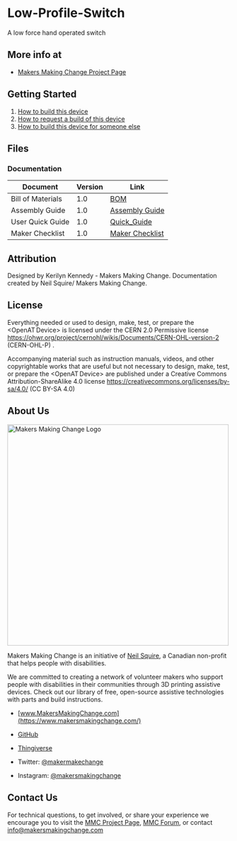 # Low-Profile-Switch
A low force hand operated switch

## More info at
- [Makers Making Change Project Page]()

## Getting Started
1. [How to build this device](/Documentation/.pdf) 
2. [How to request a build of this device]()
3. [How to build this device for someone else](https://makersmakingchange.com/maker-wanted/)


## Files


### Documentation
| Document             | Version | Link                                                                                  |
|----------------------|---------|---------------------------------------------------------------------------------------|
| Bill of Materials    | 1.0     | [BOM](/Documentation/Low_Profile_Switch_BOM_V1.0.xlsx)                                     |
| Assembly Guide       | 1.0     | [Assembly Guide](/Documentation/Low_Profile_Switch_Assembly_Guide.pdf)                     |      
| User Quick Guide     | 1.0     | [Quick_Guide](/Documentation/Low_Profile_Switch_User_Guide.pdf)                            |
| Maker Checklist      | 1.0     | [Maker Checklist](/Documentation/Low_Profile_Switch_Maker_Checklist.pdf)                   |



## Attribution 

Designed by Kerilyn Kennedy - Makers Making Change.
Documentation created by Neil Squire/ Makers Making Change.
 

## License 
Everything needed or used to design, make, test, or prepare the <OpenAT Device> is licensed under the CERN 2.0 Permissive license <https://ohwr.org/project/cernohl/wikis/Documents/CERN-OHL-version-2> (CERN-OHL-P) . 

 

Accompanying material such as instruction manuals, videos, and other copyrightable works that are useful but not necessary to design, make, test, or prepare the <OpenAT Device> are published under a Creative Commons Attribution-ShareAlike 4.0 license <https://creativecommons.org/licenses/by-sa/4.0/> (CC BY-SA 4.0) 
 

 ## About Us 

<img src="https://www.makersmakingchange.com/wp-content/uploads/logo/mmc_logo.svg" width="500" alt="Makers Making Change Logo"> 

 

Makers Making Change is an initiative of [Neil Squire](https://www.neilsquire.ca/), a Canadian non-profit that helps people with disabilities. 

 

We are committed to creating a network of volunteer makers who support people with disabilities in their communities through 3D printing assistive devices. Check out our library of free, open-source assistive technologies with parts and build instructions. 

 

 - [www.MakersMakingChange.com](https://www.makersmakingchange.com/) 

 - [GitHub](https://github.com/makersmakingchange) 

 - [Thingiverse](https://www.thingiverse.com/makersmakingchange/about) 

 - Twitter: [@makermakechange](https://twitter.com/makermakechange) 

 - Instagram: [@makersmakingchange](https://www.instagram.com/makersmakingchange) 

 

## Contact Us 

 

For technical questions, to get involved, or share your experience we encourage you to visit the [MMC Project Page]( https://www.makersmakingchange.com/project), [MMC Forum](https://makersmakingchange.com/forum/), or contact info@makersmakingchange.com 





